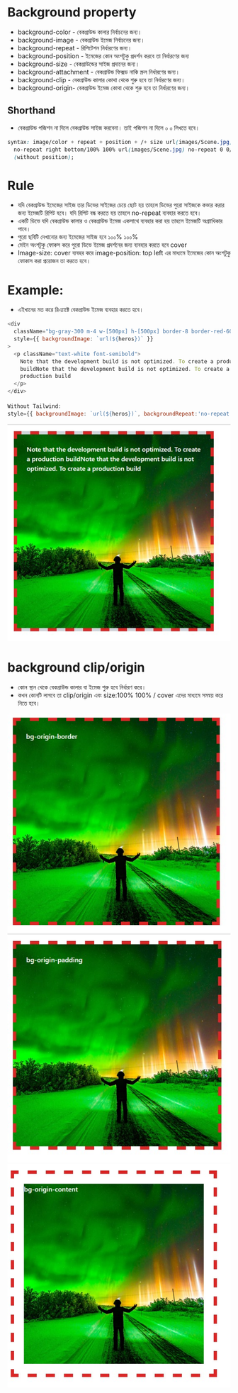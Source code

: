 # Background property

- background-color - বেকগ্রাউন্ড কালার নির্বাচনের জন্য।
- background-image - বেকগ্রাউন্ড ইমেজ নির্বাচনের জন্য।
- background-repeat - রিপিটেশন নির্ধারণের জন্য।
- background-position - ইমেজের কোন অংশটুকু প্রদর্শন করবে তা নির্ধারণের জন্য
- background-size - বেকগ্রাউন্ডের সাইজ প্রদানের জন্য।
- background-attachment - বেকগ্রাউন্ড ফিক্সড নাকি স্ক্রল নির্ধারণের জন্য।
- background-clip - বেকগ্রাউন্ড কালার কোথা থেকে শুরু হবে তা নির্ধারণের জন্য।
- background-origin- বেকগ্রাউন্ড ইমেজ কোথা থেকে শুরু হবে তা নির্ধারণের জন্য।

## Shorthand

- বেকগ্রাউন্ড পজিশন না দিলে বেকগ্রাউন্ড সাইজ করবেনা। তাই পজিশন না দিলে ০ ০ লিখতে হবে।

```css
syntax: image/color + repeat + position + /+ size url(images/Scene.jpg)
  no-repeat right bottom/100% 100% url(images/Scene.jpg) no-repeat 0 0/100% 100%
  (without position);
```

# Rule

- যদি বেকগ্রাউন্ড ইমেজের সাইজ তার ডিভের সাইজের চেয়ে ছোট হয় তাহলে ডিভের পুরো সাইজকে কভার করার জন্য ইমেজটি রিপিট হবে। যদি রিপিট বন্ধ করতে হয় তাহলে no-repeat ব্যবহার করতে হবে।
- একটি ডিভে যদি বেকগ্রাউন্ড কালার ও বেকগ্রাউন্ড ইমেজ একসাথে ব্যবহার করা হয় তাহলে ইমেজটি অগ্রাাধিকার পাবে।
- পুরো ছবিটি দেখানোর জন্য ইমেজের সাইজ হবে ১০০% ১০০%
- মেইন অংশটুকু ফোকস করে পুরো ডিভে ইমেজ প্রদর্শনের জন্য ব্যবহার করতে হবে cover
- Image-size: cover ব্যবহর করে image-position: top left এর মাধ্যমে ইমেজের কোন অংশটুকু ফোকাস করা প্রয়োজন তা করতে হবে।

# Example:
- এইখানের মত করে রিএ্যাক্টে বেকগ্রাউন্ড ইমেজ ব্যবহার করতে হবে।
```js
<div
  className="bg-gray-300 m-4 w-[500px] h-[500px] border-8 border-red-600 border-dashed p-6 bg-cover bg-origin-padding bg-no-repeat bg-center"
  style={{ backgroundImage: `url(${heros})` }}
>
  <p className="text-white font-semibold">
    Note that the development build is not optimized. To create a production
    buildNote that the development build is not optimized. To create a
    production build
  </p>
</div>

Without Tailwind:
style={{ backgroundImage: `url(${heros})`, backgroundRepeat:'no-repeat', backgroundPosition:'center', backgroundSize:'cover', backgroundOrigin:'padding-box'}}
```
<img src='./image/b-1.jpg'>

# background clip/origin
- কোন স্থান থেকে বেকগ্রাউন্ড কালার বা ইমেজ শুরু হবে নির্ধারণ করে।
- কখন কোনটি লাগবে তা clip/origin এবং size:100% 100% / cover এদের মাধ্যমে সমন্বয় করে নিতে হবে।
<img src='./image/b-2.jpg'>
<img src='./image/b-3.jpg'>
<img src='./image/b-4.jpg'>